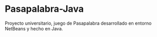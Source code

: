 # Pasapalabra-Java
Proyecto universitario, juego de Pasapalabra desarrollado en entorno NetBeans y hecho en Java.
